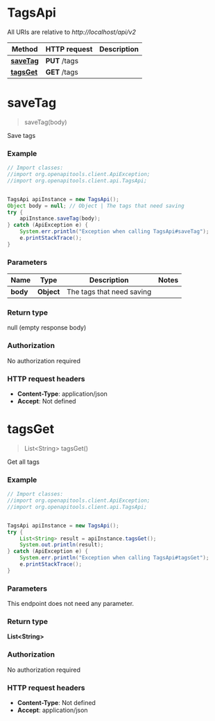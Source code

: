 # TagsApi

All URIs are relative to *http://localhost/api/v2*

Method | HTTP request | Description
------------- | ------------- | -------------
[**saveTag**](TagsApi.md#saveTag) | **PUT** /tags | 
[**tagsGet**](TagsApi.md#tagsGet) | **GET** /tags | 


<a name="saveTag"></a>
# **saveTag**
> saveTag(body)



Save tags

### Example
```java
// Import classes:
//import org.openapitools.client.ApiException;
//import org.openapitools.client.api.TagsApi;


TagsApi apiInstance = new TagsApi();
Object body = null; // Object | The tags that need saving
try {
    apiInstance.saveTag(body);
} catch (ApiException e) {
    System.err.println("Exception when calling TagsApi#saveTag");
    e.printStackTrace();
}
```

### Parameters

Name | Type | Description  | Notes
------------- | ------------- | ------------- | -------------
 **body** | **Object**| The tags that need saving |

### Return type

null (empty response body)

### Authorization

No authorization required

### HTTP request headers

 - **Content-Type**: application/json
 - **Accept**: Not defined

<a name="tagsGet"></a>
# **tagsGet**
> List&lt;String&gt; tagsGet()



Get all tags

### Example
```java
// Import classes:
//import org.openapitools.client.ApiException;
//import org.openapitools.client.api.TagsApi;


TagsApi apiInstance = new TagsApi();
try {
    List<String> result = apiInstance.tagsGet();
    System.out.println(result);
} catch (ApiException e) {
    System.err.println("Exception when calling TagsApi#tagsGet");
    e.printStackTrace();
}
```

### Parameters
This endpoint does not need any parameter.

### Return type

**List&lt;String&gt;**

### Authorization

No authorization required

### HTTP request headers

 - **Content-Type**: Not defined
 - **Accept**: application/json

